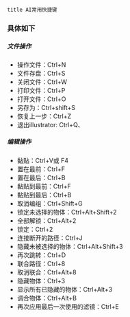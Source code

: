 ```
title AI常用快捷键
```

  

### 具体如下

##### 文件操作

* 操作文件：Ctrl+N
* 文件存盘：Ctrl+S
* 关闭文件：Ctrl+W 
* 打印文件：Ctrl+P
* 打开文件：Ctrl+O
* 另存为：Ctrl+shift+S
* 恢复上一步：Ctrl+Z
* 退出illustrator: Ctrl+Q、

##### 编辑操作

* 黏贴：Ctrl+V或 F4
* 置在最前：Ctrl+F
* 置在最后：Ctrl+B
* 黏贴到最前：Ctrl+F
* 黏贴到最后：Ctrl+B
* 取消编组：Ctrl+Shift+G
* 锁定未选择的物体：Ctrl+Alt+Shift+2
* 全部解锁：Ctrl+Alt+2
* 锁定：Ctrl+2
* 连接断开的路径：Ctrl+J
* 隐藏未被选择的物体：Ctrl+Alt+Shift+3
* 再次跳转：Ctrl+D
* 联合路径：Ctrl+8
* 取消联合：Ctrl+Alt+8
* 隐藏物体：Ctrl+3
* 显示所有已隐藏的物体：Ctrl+Alt+3
* 调合物体：Ctrl+Alt+B
* 再次应用最后一次使用的滤镜：Ctrl+E

